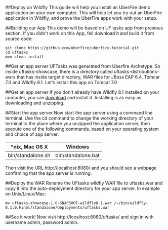 ##Deploy on Wildfly
This guide will help you install an UberFire demo application on your own computer. This will help let you try out an UberFire application in Wildfly, and prove the UberFire apps work with your setup.

##Building our App
This demo will be based on UF tasks app from previous section. If you didn't work on this App, fell download it and build it from source code:

```
git clone https://github.com/uberfire/uberfire-tutorial.git
cd uftasks
mvn clean install
```
##Get an app server
UFTasks was generated from Uberfire Archetype. So inside uftasks-showcase, there is a directory called uftasks-distributions-wars that has inside target directory, WAR files for JBoss EAP 6.4, Tomcar 7.0 and Wildfly 8.1. Let's install this app on Tomcat 7.0

##Get an app server
If you don't already have Wildfly 8.1 installed on your computer, you can [download](http://download.jboss.org/wildfly/8.1.0.Final/wildfly-8.1.0.Final.zip) and install it. Installing is as easy as downloading and unzipping.

##Start the app server
Now start the app server using a command line terminal. Use the cd command to change the working directory of your terminal to the place where you unzipped the application server, then execute one of the following commands, based on your operating system and choice of app server:

| *nix, Mac OS X | Windows |
| -- | -- |
| bin/standalone.sh | bin\standalone.bat |

Then visit the URL http://localhost:8080/ and you should see a webpage confirming that the app server is running.

##Deploy the WAR
Rename the UFtasks wildfly WAR file to uftasks.war and copy it into the auto-deployment directory for your app server. In example on Unix/Linux/Mac:
```
mv uftasks-showcase-1.0-SNAPSHOT-wildfly8.1.war /~/bin/wildfly-8.1.0.Final/standalone/deployments/uftasks.war
```
##See it work!
Now visit http://localhost:8080/uftasks/ and sign in with username admin, password admin.


